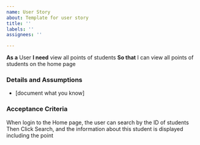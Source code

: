 ```yaml
---
name: User Story
about: Template for user story
title: ''
labels: ''
assignees: ''

---
```


**As a** User
 **I need** view all points of students
 **So that** I can view all points of students on the home page
   
 ### Details and Assumptions
 * [document what you know]
   
 ### Acceptance Criteria  
   When login to the Home page, the user can search by the ID of students
   Then Click Search, and the information about this student is displayed including the point

 ```
